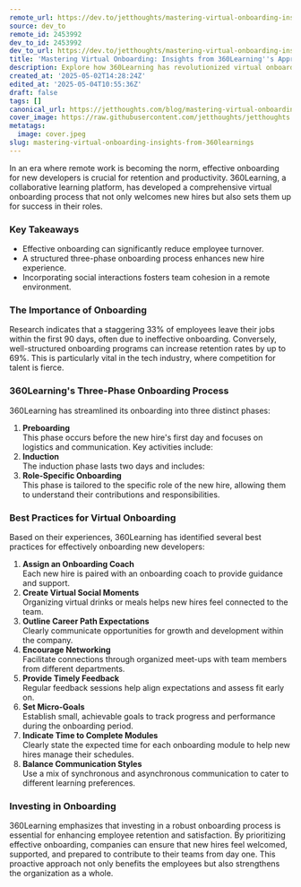 ```yaml
---
remote_url: https://dev.to/jetthoughts/mastering-virtual-onboarding-insights-from-360learnings-approach-24k1
source: dev_to
remote_id: 2453992
dev_to_id: 2453992
dev_to_url: https://dev.to/jetthoughts/mastering-virtual-onboarding-insights-from-360learnings-approach-24k1
title: 'Mastering Virtual Onboarding: Insights from 360Learning''s Approach'
description: Explore how 360Learning has revolutionized virtual onboarding for developers, enhancing retention and productivity through a structured three-phase process.
created_at: '2025-05-02T14:28:24Z'
edited_at: '2025-05-04T10:55:36Z'
draft: false
tags: []
canonical_url: https://jetthoughts.com/blog/mastering-virtual-onboarding-insights-from-360learnings/
cover_image: https://raw.githubusercontent.com/jetthoughts/jetthoughts.github.io/master/content/blog/mastering-virtual-onboarding-insights-from-360learnings/cover.jpeg
metatags:
  image: cover.jpeg
slug: mastering-virtual-onboarding-insights-from-360learnings
---
```

In an era where remote work is becoming the norm, effective onboarding for new developers is crucial for retention and productivity. 360Learning, a collaborative learning platform, has developed a comprehensive virtual onboarding process that not only welcomes new hires but also sets them up for success in their roles.

### Key Takeaways

*   Effective onboarding can significantly reduce employee turnover.
*   A structured three-phase onboarding process enhances new hire experience.
*   Incorporating social interactions fosters team cohesion in a remote environment.

### The Importance of Onboarding

Research indicates that a staggering 33% of employees leave their jobs within the first 90 days, often due to ineffective onboarding. Conversely, well-structured onboarding programs can increase retention rates by up to 69%. This is particularly vital in the tech industry, where competition for talent is fierce.

### 360Learning's Three-Phase Onboarding Process

360Learning has streamlined its onboarding into three distinct phases:

1.  **Preboarding**  
    This phase occurs before the new hire's first day and focuses on logistics and communication. Key activities include:
2.  **Induction**  
    The induction phase lasts two days and includes:
3.  **Role-Specific Onboarding**  
    This phase is tailored to the specific role of the new hire, allowing them to understand their contributions and responsibilities.

### Best Practices for Virtual Onboarding

Based on their experiences, 360Learning has identified several best practices for effectively onboarding new developers:

1.  **Assign an Onboarding Coach**  
    Each new hire is paired with an onboarding coach to provide guidance and support.
2.  **Create Virtual Social Moments**  
    Organizing virtual drinks or meals helps new hires feel connected to the team.
3.  **Outline Career Path Expectations**  
    Clearly communicate opportunities for growth and development within the company.
4.  **Encourage Networking**  
    Facilitate connections through organized meet-ups with team members from different departments.
5.  **Provide Timely Feedback**  
    Regular feedback sessions help align expectations and assess fit early on.
6.  **Set Micro-Goals**  
    Establish small, achievable goals to track progress and performance during the onboarding period.
7.  **Indicate Time to Complete Modules**  
    Clearly state the expected time for each onboarding module to help new hires manage their schedules.
8.  **Balance Communication Styles**  
    Use a mix of synchronous and asynchronous communication to cater to different learning preferences.

### Investing in Onboarding

360Learning emphasizes that investing in a robust onboarding process is essential for enhancing employee retention and satisfaction. By prioritizing effective onboarding, companies can ensure that new hires feel welcomed, supported, and prepared to contribute to their teams from day one. This proactive approach not only benefits the employees but also strengthens the organization as a whole.
